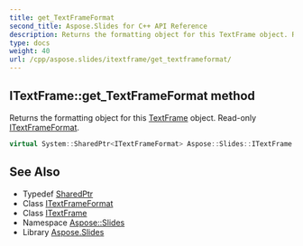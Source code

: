 ```yaml
---
title: get_TextFrameFormat
second_title: Aspose.Slides for C++ API Reference
description: Returns the formatting object for this TextFrame object. Read-only ITextFrameFormat.
type: docs
weight: 40
url: /cpp/aspose.slides/itextframe/get_textframeformat/
---
```

## ITextFrame::get_TextFrameFormat method


Returns the formatting object for this [TextFrame](../../textframe/) object. Read-only [ITextFrameFormat](../../itextframeformat/).

```cpp
virtual System::SharedPtr<ITextFrameFormat> Aspose::Slides::ITextFrame::get_TextFrameFormat()=0
```

## See Also

* Typedef [SharedPtr](../../../system/sharedptr/)
* Class [ITextFrameFormat](../../itextframeformat/)
* Class [ITextFrame](../)
* Namespace [Aspose::Slides](../../)
* Library [Aspose.Slides](../../../)
